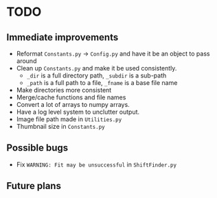 # TODO

## Immediate improvements

- Reformat `Constants.py` -> `Config.py` and have it be an object to pass around
- Clean up `Constants.py` and make it be used consistently.
	- `_dir` is a full directory path, `_subdir` is a sub-path
	- `_path` is a full path to a file, `_fname` is a base file name
- Make directories more consistent
- Merge/cache functions and file names
- Convert a lot of arrays to numpy arrays.
- Have a log level system to unclutter output.
- Image file path made in `Utilities.py`
- Thumbnail size in `Constants.py`


## Possible bugs

- Fix `WARNING: Fit may be unsuccessful` in `ShiftFinder.py`


## Future plans



